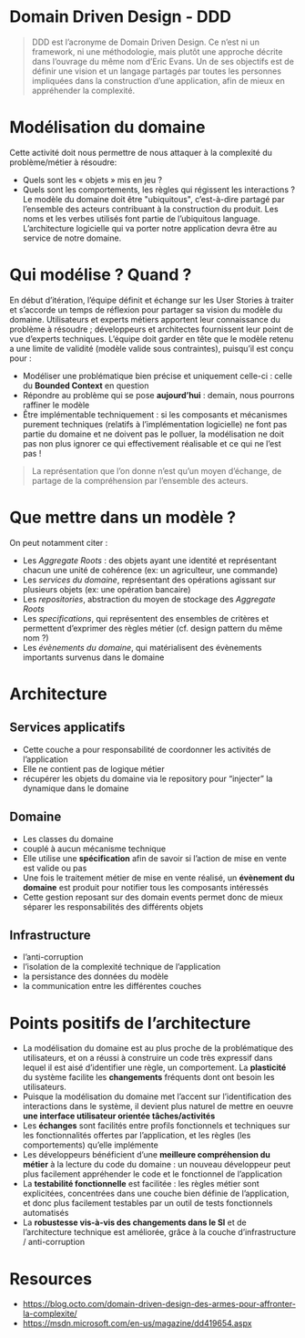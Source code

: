 # Domain Driven Design - DDD

> DDD est l’acronyme de Domain Driven Design. Ce n’est ni un framework, ni une méthodologie, mais plutôt une approche décrite dans l’ouvrage du même nom d’Eric Evans. Un de ses objectifs est de définir une vision et un langage partagés par toutes les personnes impliquées dans la construction d’une application, afin de mieux en appréhender la complexité.

# Modélisation du domaine

Cette activité doit nous permettre de nous attaquer à la complexité du problème/métier à résoudre:
- Quels sont les « objets » mis en jeu ? 
- Quels sont les comportements, les règles qui régissent les interactions ? 
Le modèle du domaine doit être "ubiquitous", c’est-à-dire partagé par l’ensemble des acteurs contribuant à la construction du produit. Les noms et les verbes utilisés font partie de l’ubiquitous language. L’architecture logicielle qui va porter notre application devra être au service de notre domaine.

# Qui modélise ? Quand ?

En début d’itération, l’équipe définit et échange sur les User Stories à traiter et s’accorde un temps de réflexion pour partager sa vision du modèle du domaine. Utilisateurs et experts métiers apportent leur connaissance du problème à résoudre ; développeurs et architectes fournissent leur point de vue d’experts techniques. L’équipe doit garder en tête que le modèle retenu a une limite de validité (modèle valide sous contraintes), puisqu’il est conçu pour :

- Modéliser une problématique bien précise et uniquement celle-ci : celle du __Bounded Context__ en question
- Répondre au problème qui se pose __aujourd’hui__ : demain, nous pourrons raffiner le modèle
- Être implémentable techniquement : si les composants et mécanismes purement techniques (relatifs à l’implémentation logicielle) ne font pas partie du domaine et ne doivent pas le polluer, la modélisation ne doit pas non plus ignorer ce qui effectivement réalisable et ce qui ne l’est pas !

> La représentation que l’on donne n’est qu’un moyen d’échange, de partage de la compréhension par l’ensemble des acteurs. 


# Que mettre dans un modèle ?

On peut notamment citer :

- Les _Aggregate Roots_ : des objets ayant une identité et représentant chacun une unité de cohérence (ex: un agriculteur, une commande)
- Les _services du domaine_, représentant des opérations agissant sur plusieurs objets (ex: une opération bancaire)
- Les _repositories_, abstraction du moyen de stockage des _Aggregate Roots_
- Les _specifications_, qui représentent des ensembles de critères et permettent d’exprimer des règles métier (cf. design pattern du même nom ?)
- Les _évènements du domaine_, qui matérialisent des évènements importants survenus dans le domaine

# Architecture

## Services applicatifs

- Cette couche a pour responsabilité de coordonner les activités de l’application
- Elle ne contient pas de logique métier
- récupérer les objets du domaine via le repository pour “injecter” la dynamique dans le domaine

## Domaine 

- Les classes du domaine
- couplé à aucun mécanisme technique
- Elle utilise une __spécification__ afin de savoir si l’action de mise en vente est valide ou pas
- Une fois le traitement métier de mise en vente réalisé, un __évènement du domaine__ est produit pour notifier tous les composants intéressés
- Cette gestion reposant sur des domain events permet donc de mieux séparer les responsabilités des différents objets

## Infrastructure

- l’anti-corruption
- l’isolation de la complexité technique de l’application
- la persistance des données du modèle
- la communication entre les différentes couches


# Points positifs de l’architecture

- La modélisation du domaine est au plus proche de la problématique des utilisateurs, et on a réussi à construire un code très expressif dans lequel il est aisé d’identifier une règle, un comportement. La __plasticité__ du système facilite les __changements__ fréquents dont ont besoin les utilisateurs.
- Puisque la modélisation du domaine met l’accent sur l’identification des interactions dans le système, il devient plus naturel de mettre en oeuvre __une interface utilisateur orientée tâches/activités__
- Les __échanges__ sont facilités entre profils fonctionnels et techniques sur les fonctionnalités offertes par l’application, et les règles (les comportements) qu’elle implémente
- Les développeurs bénéficient d’une __meilleure compréhension du métier__ à la lecture du code du domaine : un nouveau développeur peut plus facilement appréhender le code et le fonctionnel de l’application
- La __testabilité fonctionnelle__ est facilitée : les règles métier sont explicitées, concentrées dans une couche bien définie de l’application, et donc plus facilement testables par un outil de tests fonctionnels automatisés
- La __robustesse vis-à-vis des changements dans le SI__ et de l’architecture technique est améliorée, grâce à la couche d’infrastructure / anti-corruption


# Resources

- https://blog.octo.com/domain-driven-design-des-armes-pour-affronter-la-complexite/
- https://msdn.microsoft.com/en-us/magazine/dd419654.aspx